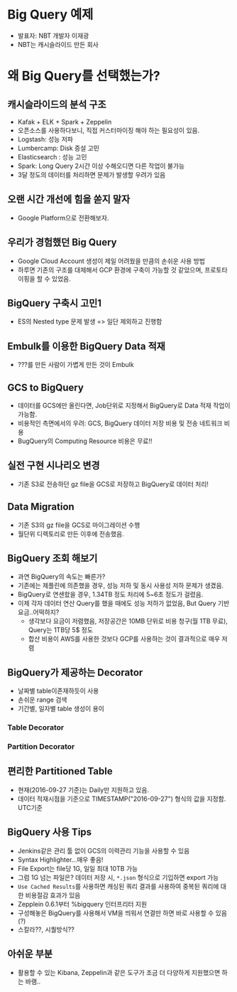# Big Query 예제
- 발표자: NBT 개발자 이재광
- NBT는 캐시슬라이드 만든 회사

# 왜 Big Query를 선택했는가?

## 캐시슬라이드의 분석 구조
- Kafak + ELK + Spark + Zeppelin
- 오픈소스를 사용하다보니, 직접 커스터마이징 해야 하는 필요성이 있음.
- Logstash: 성능 저파
- Lumbercamp: Disk 증설 고민
- Elasticsearch : 성능 고민
- Spark: Long Query 2시간 이상 수해오디면 다른 작업이 불가능
 - 3달 정도의 데이터를 처리하면 문제가 발생할 우려가 있음

## 오랜 시간 개선에 힘을 쏟지 말자
- Google Platform으로 전환해보자.

## 우리가 경험했던 Big Query
- Google Cloud Account 생성이 제일 어려웠을 만큼의 손쉬운 사용 방법
- 하루면 기존의 구조를 대체해서 GCP 환경에 구축이 가능할 것 같았으며, 프로토타이핑을 할 수 있었음.

## BigQuery 구축시 고민1
- ES의 Nested type 문제 발생 => 일단 제외하고 진행함

## Embulk를 이용한 BigQuery Data 적재
- ???를 만든 사람이 가볍게 만든 것이 Embulk

## GCS to BigQuery
- 데이터를 GCS에만 올린다면, Job단위로 지정해서 BigQuery로 Data 적재 작업이 가능함.
- 비용적인 측면에서의 우려: GCS, BigQuery 데이터 저장 비용 및 전송 네트워크 비용
 - BugQuery의 Computing Resource 비용은 무료!!

## 실전 구현 시나리오 변경
- 기존 S3로 전송하던 gz file을 GCS로 저장하고 BigQuery로 데이터 처리!

## Data Migration
- 기존 S3의 gz file을 GCS로 마이그레이션 수행
- 월단위 디렉토리로 만든 이후에 전송했음.

## BigQuery 조회 해보기
- 과연 BigQuery의 속도는 빠른가?
 - 기존에는 제플린에 의존했을 경우, 성능 저하 및 동시 사용성 저하 문제가 생겼음.
 - BigQuery로 연샌핬을 경우, 1.34TB 정도 처리에 5~6초 정도가 걸렸음.
 - 이제 각자 데이터 연산 Query를 했을 때에도 성능 저하가 없었음, But Query 기반 요금..어떡하지?
   - 생각보다 요금이 저렴했음, 저장공간은 10MB 단위로 비용 청구(월 1TB 무료), Query는 1TB당 5$ 정도
   - 합산 비용이 AWS를 사용한 것보다 GCP를 사용하는 것이 결과적으로 매우 저렴

## BigQuery가 제공하는 Decorator
- 날짜별 table이존재하듯이 사용
- 손쉬운 range 검색
- 기간별, 일자별 table 생성이 용이

### Table Decorator

### Partition Decorator

## 편리한 Partitioned Table
- 현재(2016-09-27 기준)는 Daily만 지원하고 있음.
- 데이터 적재시점을 기준으로 TIMESTAMP("2016-09-27") 형식의 값을 지정함. UTC기준

## BigQuery 사용 Tips
- Jenkins같은 관리 툴 없이 GCS의 이력관리 기능을 사용할 수 있음
- Syntax Highlighter...매우 좋음!
- File Export는 file당 1G, 일일 최대 10TB 가능
 - 그럼 1G 넘는 파일은? 데이터 저장 시, `*.json` 형식으로 기입하면 export 가능
- `Use Cached Results`를 사용하면 캐싱된 쿼리 결과를 사용하여 중복된 쿼리에 대한 비용절감 효과가 있음
- Zepplein 0.6.1부터 %bigquery 인터프리터 지원
 - 구성해놓은 BigQuery를 사용해서 VM을 띄워서 연결만 하면 바로 사용할 수 있음(?)
 - 스칼라??, 시퀄방식??

## 아쉬운 부분
- 활용할 수 있는 Kibana, Zeppelin과 같은 도구가 조금 더 다양하게 지원했으면 하는 바램..
